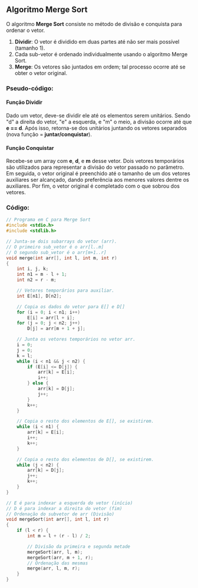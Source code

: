 ## Algoritmo Merge Sort

O algoritmo **Merge Sort** consiste no método de divisão e conquista para ordenar o vetor.

1. **Dividir**: O vetor é dividido em duas partes até não ser mais possível (tamanho 1).
2. Cada sub-vetor é ordenado individualmente usando o algoritmo Merge Sort.
3. **Merge**: Os vetores são juntados em ordem; tal processo ocorre até se obter o vetor original.

### Pseudo-código:

#### Função Dividir
Dado um vetor, deve-se dividir ele até os elementos serem unitários. Sendo "d" a direita do vetor, "e" a esquerda, e "m" o meio, a divisão ocorre até que **e == d**. Após isso, retorna-se dos unitários juntando os vetores separados (nova função = **juntar/conquistar**).

#### Função Conquistar
Recebe-se um array com **e**, **d**, e **m** desse vetor. Dois vetores temporários são utilizados para representar a divisão do vetor passado no parâmetro. Em seguida, o vetor original é preenchido até o tamanho de um dos vetores auxiliares ser alcançado, dando preferência aos menores valores dentre os auxiliares. Por fim, o vetor original é completado com o que sobrou dos vetores.

### Código:

```c
// Programa em C para Merge Sort
#include <stdio.h>
#include <stdlib.h>

// Junta-se dois subarrays do vetor (arr).
// O primeiro sub_vetor é o arr[l..m]
// O segundo sub_vetor é o arr[m+1..r]
void merge(int arr[], int l, int m, int r)
{
    int i, j, k;
    int n1 = m - l + 1;
    int n2 = r - m;

    // Vetores temporários para auxiliar.
    int E[n1], D[n2];

    // Copia os dados do vetor para E[] e D[]
    for (i = 0; i < n1; i++)
        E[i] = arr[l + i];
    for (j = 0; j < n2; j++)
        D[j] = arr[m + 1 + j];

    // Junta os vetores temporários no vetor arr.
    i = 0;
    j = 0;
    k = l;
    while (i < n1 && j < n2) {
        if (E[i] <= D[j]) {
            arr[k] = E[i];
            i++;
        } else {
            arr[k] = D[j];
            j++;
        }
        k++;
    }

    // Copia o resto dos elementos de E[], se existirem.
    while (i < n1) {
        arr[k] = E[i];
        i++;
        k++;
    }

    // Copia o resto dos elementos de D[], se existirem.
    while (j < n2) {
        arr[k] = D[j];
        j++;
        k++;
    }
}

// E é para indexar a esquerda do vetor (início)
// D é para indexar a direita do vetor (fim)
// Ordenação do subvetor de arr (Divisão)
void mergeSort(int arr[], int l, int r)
{
    if (l < r) {
        int m = l + (r - l) / 2;

        // Divisão da primeira e segunda metade
        mergeSort(arr, l, m);
        mergeSort(arr, m + 1, r);
        // Ordenação das mesmas
        merge(arr, l, m, r);
    }
}
```
